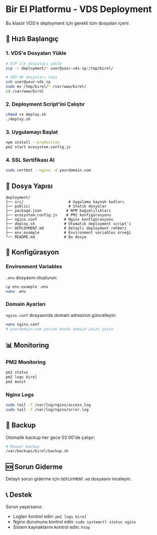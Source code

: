 # Bir El Platformu - VDS Deployment

Bu klasör VDS'e deployment için gerekli tüm dosyaları içerir.

## 🚀 Hızlı Başlangıç

### 1. VDS'e Dosyaları Yükle
```bash
# SCP ile dosyaları yükle
scp -r deployment/* user@your-vds-ip:/tmp/birel/

# VDS'de dosyaları taşı
ssh user@your-vds-ip
sudo mv /tmp/birel/* /var/www/birel/
cd /var/www/birel
```

### 2. Deployment Script'ini Çalıştır
```bash
chmod +x deploy.sh
./deploy.sh
```

### 3. Uygulamayı Başlat
```bash
npm install --production
pm2 start ecosystem.config.js
```

### 4. SSL Sertifikası Al
```bash
sudo certbot --nginx -d yourdomain.com
```

## 📁 Dosya Yapısı

```
deployment/
├── src/                    # Uygulama kaynak kodları
├── public/                 # Statik dosyalar
├── package.json           # NPM bağımlılıkları
├── ecosystem.config.js    # PM2 konfigürasyonu
├── nginx.conf            # Nginx konfigürasyonu
├── deploy.sh             # Otomatik deployment script'i
├── DEPLOYMENT.md         # Detaylı deployment rehberi
├── env.example           # Environment variables örneği
└── README.md             # Bu dosya
```

## 🔧 Konfigürasyon

### Environment Variables
`.env` dosyasını oluşturun:
```bash
cp env.example .env
nano .env
```

### Domain Ayarları
`nginx.conf` dosyasında domain adresinizi güncelleyin:
```bash
nano nginx.conf
# yourdomain.com yerine kendi domain'inizi yazın
```

## 📊 Monitoring

### PM2 Monitoring
```bash
pm2 status
pm2 logs birel
pm2 monit
```

### Nginx Logs
```bash
sudo tail -f /var/log/nginx/access.log
sudo tail -f /var/log/nginx/error.log
```

## 🔄 Backup

Otomatik backup her gece 02:00'de çalışır:
```bash
# Manuel backup
/var/backups/birel/backup.sh
```

## 🆘 Sorun Giderme

Detaylı sorun giderme için `DEPLOYMENT.md` dosyasını inceleyin.

## 📞 Destek

Sorun yaşarsanız:
- Logları kontrol edin: `pm2 logs birel`
- Nginx durumunu kontrol edin: `sudo systemctl status nginx`
- Sistem kaynaklarını kontrol edin: `htop`





